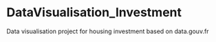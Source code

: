 # DataVisualisation_Investment
Data visualisation project for housing investment based on data.gouv.fr
